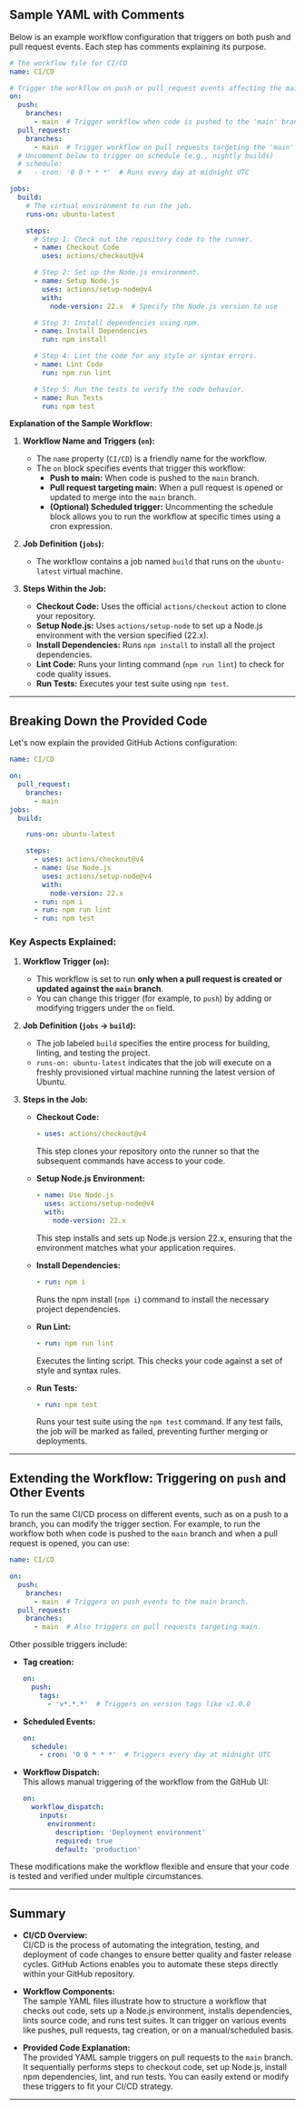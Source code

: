 ## **Sample YAML with Comments**

Below is an example workflow configuration that triggers on both push and pull request events. Each step has comments explaining its purpose.

```yaml
# The workflow file for CI/CD
name: CI/CD

# Trigger the workflow on push or pull_request events affecting the main branch.
on:
  push:
    branches:
      - main  # Trigger workflow when code is pushed to the 'main' branch.
  pull_request:
    branches:
      - main  # Trigger workflow on pull requests targeting the 'main' branch.
  # Uncomment below to trigger on schedule (e.g., nightly builds)
  # schedule:
  #   - cron: '0 0 * * *'  # Runs every day at midnight UTC

jobs:
  build:
    # The virtual environment to run the job.
    runs-on: ubuntu-latest

    steps:
      # Step 1: Check out the repository code to the runner.
      - name: Checkout Code
        uses: actions/checkout@v4

      # Step 2: Set up the Node.js environment.
      - name: Setup Node.js
        uses: actions/setup-node@v4
        with:
          node-version: 22.x  # Specify the Node.js version to use

      # Step 3: Install dependencies using npm.
      - name: Install Dependencies
        run: npm install

      # Step 4: Lint the code for any style or syntax errors.
      - name: Lint Code
        run: npm run lint

      # Step 5: Run the tests to verify the code behavior.
      - name: Run Tests
        run: npm test
```

**Explanation of the Sample Workflow:**

1. **Workflow Name and Triggers (`on`):**  
   - The `name` property (`CI/CD`) is a friendly name for the workflow.
   - The `on` block specifies events that trigger this workflow:
     - **Push to main:** When code is pushed to the `main` branch.
     - **Pull request targeting main:** When a pull request is opened or updated to merge into the `main` branch.
     - **(Optional) Scheduled trigger:** Uncommenting the schedule block allows you to run the workflow at specific times using a cron expression.

2. **Job Definition (`jobs`):**  
   - The workflow contains a job named `build` that runs on the `ubuntu-latest` virtual machine.

3. **Steps Within the Job:**  
   - **Checkout Code:** Uses the official `actions/checkout` action to clone your repository.
   - **Setup Node.js:** Uses `actions/setup-node` to set up a Node.js environment with the version specified (22.x).
   - **Install Dependencies:** Runs `npm install` to install all the project dependencies.
   - **Lint Code:** Runs your linting command (`npm run lint`) to check for code quality issues.
   - **Run Tests:** Executes your test suite using `npm test`.

---

## **Breaking Down the Provided Code**

Let's now explain the provided GitHub Actions configuration:

```yaml
name: CI/CD

on:
  pull_request:
    branches:
      - main
jobs:
  build:

    runs-on: ubuntu-latest

    steps:
      - uses: actions/checkout@v4
      - name: Use Node.js
        uses: actions/setup-node@v4
        with:
          node-version: 22.x
      - run: npm i
      - run: npm run lint
      - run: npm test
```

### **Key Aspects Explained:**

1. **Workflow Trigger (`on`):**
   - This workflow is set to run **only when a pull request is created or updated against the `main` branch**.  
   - You can change this trigger (for example, to `push`) by adding or modifying triggers under the `on` field.

2. **Job Definition (`jobs` -> `build`):**
   - The job labeled `build` specifies the entire process for building, linting, and testing the project.
   - `runs-on: ubuntu-latest` indicates that the job will execute on a freshly provisioned virtual machine running the latest version of Ubuntu.

3. **Steps in the Job:**
   - **Checkout Code:**  
     ```yaml
     - uses: actions/checkout@v4
     ```  
     This step clones your repository onto the runner so that the subsequent commands have access to your code.
     
   - **Setup Node.js Environment:**  
     ```yaml
     - name: Use Node.js
       uses: actions/setup-node@v4
       with:
         node-version: 22.x
     ```  
     This step installs and sets up Node.js version 22.x, ensuring that the environment matches what your application requires.
     
   - **Install Dependencies:**  
     ```yaml
     - run: npm i
     ```  
     Runs the npm install (`npm i`) command to install the necessary project dependencies.
     
   - **Run Lint:**  
     ```yaml
     - run: npm run lint
     ```  
     Executes the linting script. This checks your code against a set of style and syntax rules.
     
   - **Run Tests:**  
     ```yaml
     - run: npm test
     ```  
     Runs your test suite using the `npm test` command. If any test fails, the job will be marked as failed, preventing further merging or deployments.

---

## **Extending the Workflow: Triggering on `push` and Other Events**

To run the same CI/CD process on different events, such as on a push to a branch, you can modify the trigger section. For example, to run the workflow both when code is pushed to the `main` branch and when a pull request is opened, you can use:

```yaml
name: CI/CD

on:
  push:
    branches:
      - main  # Triggers on push events to the main branch.
  pull_request:
    branches:
      - main  # Also triggers on pull requests targeting main.
```

Other possible triggers include:

- **Tag creation:**  
  ```yaml
  on:
    push:
      tags:
        - 'v*.*.*'  # Triggers on version tags like v1.0.0
  ```
  
- **Scheduled Events:**  
  ```yaml
  on:
    schedule:
      - cron: '0 0 * * *'  # Triggers every day at midnight UTC
  ```

- **Workflow Dispatch:**  
  This allows manual triggering of the workflow from the GitHub UI:
  ```yaml
  on:
    workflow_dispatch:
      inputs:
        environment:
          description: 'Deployment environment'
          required: true
          default: 'production'
  ```

These modifications make the workflow flexible and ensure that your code is tested and verified under multiple circumstances.

---

## **Summary**

- **CI/CD Overview:**  
  CI/CD is the process of automating the integration, testing, and deployment of code changes to ensure better quality and faster release cycles. GitHub Actions enables you to automate these steps directly within your GitHub repository.

- **Workflow Components:**  
  The sample YAML files illustrate how to structure a workflow that checks out code, sets up a Node.js environment, installs dependencies, lints source code, and runs test suites. It can trigger on various events like pushes, pull requests, tag creation, or on a manual/scheduled basis.

- **Provided Code Explanation:**  
  The provided YAML sample triggers on pull requests to the `main` branch. It sequentially performs steps to checkout code, set up Node.js, install npm dependencies, lint, and run tests. You can easily extend or modify these triggers to fit your CI/CD strategy.

--- 